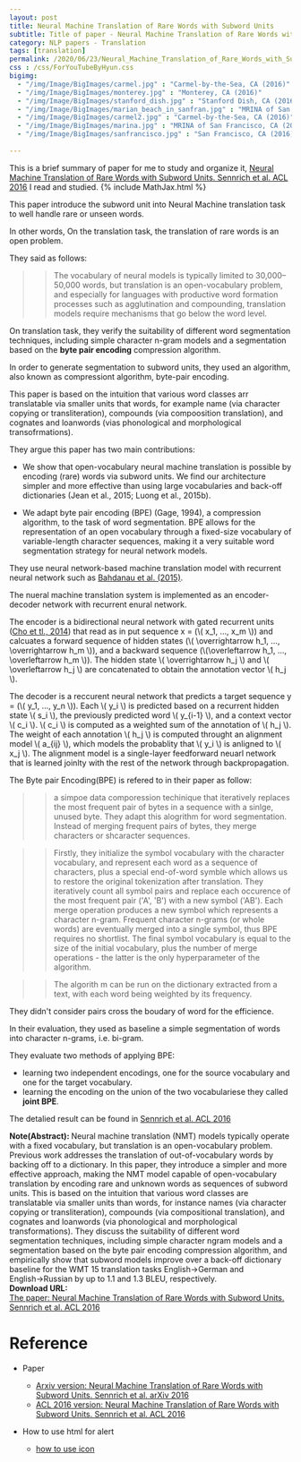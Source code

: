```yaml
---
layout: post
title: Neural Machine Translation of Rare Words with Subword Units
subtitle: Title of paper - Neural Machine Translation of Rare Words with Subword Units
category: NLP papers - Translation
tags: [translation]
permalink: /2020/06/23/Neural_Machine_Translation_of_Rare_Words_with_Subword_Units/
css : /css/ForYouTubeByHyun.css
bigimg: 
  - "/img/Image/BigImages/carmel.jpg" : "Carmel-by-the-Sea, CA (2016)"
  - "/img/Image/BigImages/monterey.jpg" : "Monterey, CA (2016)"
  - "/img/Image/BigImages/stanford_dish.jpg" : "Stanford Dish, CA (2016)"
  - "/img/Image/BigImages/marian_beach_in_sanfran.jpg" : "MRINA of San Francisco, CA (2016)"
  - "/img/Image/BigImages/carmel2.jpg" : "Carmel-by-the-Sea, CA (2016)"
  - "/img/Image/BigImages/marina.jpg" : "MRINA of San Francisco, CA (2016)"
  - "/img/Image/BigImages/sanfrancisco.jpg" : "San Francisco, CA (2016)"
  
---
```


This is a brief summary of paper for me to study and organize it, [Neural Machine Translation of Rare Words with Subword Units. Sennrich et al. ACL 2016](https://www.aclweb.org/anthology/P16-1162/) I read and studied. 
{% include MathJax.html %}

This paper introduce the subword unit into Neural Machine translation task to well handle rare or unseen words. 

In other words, On the translation task, the translation of rare words is an open problem.

They said as follows:

>> The vocabulary of neural models is typically limited to 30,000–50,000 words, but translation is an open-vocabulary problem, and especially for languages with productive word formation processes such as agglutination and compounding, translation models require mechanisms that go below the word level.

On translation task, they verify the suitability of different word segmentation techniques, including simple character n-gram models and a segmentation based on the **byte pair encoding** compression algorithm.

In order to generate segmentation to subword units, they used an algorithm, also known as compressiont algorithm, byte-pair encoding.

This paper is based on the intuition that various word classes arr translatable via smaller units that words, for example name (via character copying or transliteration), compounds (via compoosition translation), and cognates and loanwords (vias phonological and morphological transofrmations).


They argue this paper has two main contributions:

- We show that open-vocabulary neural machine translation is possible by encoding (rare) words via subword units. We find our architecture simpler and more effective than using large vocabularies and back-off dictionaries (Jean et al., 2015; Luong et al., 2015b).

- We adapt byte pair encoding (BPE) (Gage, 1994), a compression algorithm, to the task of word segmentation. BPE allows for the representation of an open vocabulary through a fixed-size vocabulary of variable-length character sequences, making it a very suitable word segmentation strategy for neural network models.


They use neural network-based machine translation model with recurrent neural network such as [Bahdanau et al. (2015)](https://arxiv.org/abs/1409.0473).

The nueral machine translation system is implemented as an encoder-decoder network with recurrent enural network.

The encoder is a bidirectional neural network with gated recurrent units ([Cho et tl., 2014](https://arxiv.org/abs/1406.1078)) that read as in put sequence x = (\\( x_1, ..., x_m \\)) and calcuates a forward sequence of hidden states (\\( \overrightarrow h_1, ..., \overrightarrow h_m \\)), and a backward sequence (\\(\overleftarrow h_1, ..., \overleftarrow h_m \\)). The hidden state \\( \overrightarrow h_j \\) and \\( \overleftarrow h_j \\) are concatenated to obtain the annotation vector \\( h_j \\).

The decoder is a reccurent neural network that predicts a target sequence y = (\\( y_1, ..., y_n \\)). Each \\( y_i \\)  is predicted based on a recurrent hidden state \\( s_i \\), the previously predicted word \\( y_{i-1} \\), and a context vector \\( c_i \\). \\( c_i \\) is computed as a weighted sum of the annotation of \\( h_j \\). The weight of each annotation \\( h_j \\) is computed throught an alignment model \\( a_{ij} \\), which models the probablity that \\( y_i \\) is anligned to \\( x_j \\). The alignment model is a single-layer feedforward neuarl network that is learned joinlty with the rest of the network through backpropagation. 


The Byte pair Encoding(BPE) is refered to in their paper as follow:

>> a simpoe data comporession techinique that iteratively replaces the most frequent pair of bytes in a sequence with a sinlge, unused byte. They adapt this alogrithm for word segmentation. Instead of merging frequent pairs of bytes, they merge characters or shcaracter sequences.   

>> Firstly, they initialize the symbol vocabulary with the character vocabulary, and represent each word as a sequence of characters, plus a special end-of-word symble which allows us to restore the original tokenization after translation. They iteratively count all symbol pairs and replace each occurence of the most frequent pair ('A', 'B') with a new symbol ('AB'). Each merge operation produces a new symbol which represents a character n-gram. Frequent character n-grams (or whole words) are eventually merged into a single symbol, thus BPE requires no shortlist. The final symbol vocabulary is equal to the size of the initial vocabulary, plus the number of merge operations - the latter is the only hyperparameter of the algorithm.

>> The algorith m can be run on the dictionary extracted from a text, with each word being weighted by its frequency. 

They didn't consider pairs cross the boudary of word for the efficience.

In their evaluation, they used as baseline a simple segmentation of words into character n-grams, i.e. bi-gram.

They evaluate two methods of applying BPE:

 - learning two independent encodings, one for the source vocabulary and one for the target vocabulary.
 - learning the encoding on the union of the two vocabulariese they called **joint BPE**.

The detalied result can be found in [Sennrich et al. ACL 2016](https://www.aclweb.org/anthology/P16-1162/)

<div class="alert alert-info" role="alert"><i class="fa fa-info-circle"></i> <b>Note(Abstract): </b>
Neural machine translation (NMT) models typically operate with a fixed vocabulary, but translation is an open-vocabulary problem. Previous work addresses the translation of out-of-vocabulary words by backing off to a dictionary. In this paper, they introduce a simpler and more effective approach, making the NMT model capable of open-vocabulary translation by encoding rare and unknown words as sequences of subword units. This is based on the intuition that various word classes are translatable via smaller units than words, for instance names (via character copying or transliteration), compounds (via compositional translation), and cognates and loanwords (via phonological and morphological transformations). They discuss the suitability of different word segmentation techniques, including simple character ngram models and a segmentation based on the byte pair encoding compression algorithm, and empirically show that subword models improve over a back-off dictionary baseline for the WMT 15 translation tasks English→German and English→Russian by up to 1.1 and 1.3 BLEU, respectively.
</div>
    
<div class="alert alert-success" role="alert"><i class="fa fa-paperclip fa-lg"></i> <b>Download URL: </b><br>
  <a href="https://www.aclweb.org/anthology/P16-1162/">The paper: Neural Machine Translation of Rare Words with Subword Units. Sennrich et al. ACL 2016</a>
</div>

# Reference 

- Paper 
  - [Arxiv version: Neural Machine Translation of Rare Words with Subword Units. Sennrich et al. arXiv 2016](https://arxiv.org/abs/1508.07909)
  - [ACL 2016 version: Neural Machine Translation of Rare Words with Subword Units. Sennrich et al. ACL 2016](https://www.aclweb.org/anthology/P16-1162/)
  
- How to use html for alert
  - [how to use icon](http://idratherbewriting.com/documentation-theme-jekyll/mydoc_icons.html)
    


